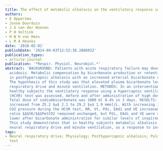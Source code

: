 ```yaml
---
title: The effect of metabolic alkalosis on the ventilatory response in healthy subjects
authors:
- E Oppersma
- Jonne Doorduin
- J G van der Hoeven
- P H Veltink
- H W H van Hees
- L M A Heunks
date: '2018-02-01'
publishDate: '2024-09-03T12:52:38.280693Z'
publication_types:
- article-journal
publication: '*Respir. Physiol. Neurobiol.*'
abstract: 'BACKGROUND: Patients with acute respiratory failure may develop respiratory
  acidosis. Metabolic compensation by bicarbonate production or retention results
  in posthypercapnic alkalosis with an increased arterial bicarbonate concentration.
  The hypothesis of this study was that elevated plasma bicarbonate levels decrease
  respiratory drive and minute ventilation. METHODS: In an intervention study in 10
  healthy subjects the ventilatory response using a hypercapnic ventilatory response
  (HCVR) test was assessed, before and after administration of high dose sodium bicarbonate.
  Total dose of sodiumbicarbonate was 1000 ml 8.4% in 3 days. RESULTS: Plasma bicarbonate
  increased from 25.2 $±$ 2.2 to 29.2 $±$ 1.9 mmol/L. With increasing inspiratory
  CO2 pressure during the HCVR test, RR, Vt, Pdi, EAdi and VE increased. The clinical
  ratio $Δ$VE/$Δ$PetCO2 remained unchanged, but Pdi, EAdi and VE were significantly
  lower after bicarbonate administration for similar levels of inspired CO2. CONCLUSION:
  This study demonstrates that in healthy subjects metabolic alkalosis decreases the
  neural respiratory drive and minute ventilation, as a response to inspiratory CO2.'
tags:
- Neural respiratory drive; Physiology; Posthypercapnic alkalosis; Pulmonary function
  test
---
```

